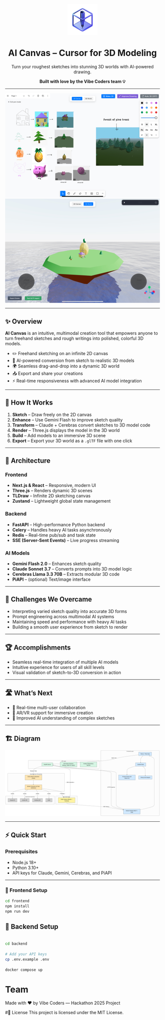 <div align="center">
    <img alt="Logo" src="docs/icon.png" width="100" />
</div>

<h1 align="center">
    AI Canvas – Cursor for 3D Modeling
</h1>

<p align="center">
   Turn your roughest sketches into stunning 3D worlds with AI-powered drawing.
</p>

<p align="center">
  <b>Built with love by the Vibe Coders team 💡</b>
</p>

---

![2D Canvas](docs/canvas.jpeg)
![3D World](docs/world.jpeg)

---

## ✨ Overview

**AI Canvas** is an intuitive, multimodal creation tool that empowers anyone to turn freehand sketches and rough writings into polished, colorful 3D models.

- ✏️ Freehand sketching on an infinite 2D canvas  
- 🧠 AI-powered conversion from sketch to realistic 3D models  
- 🌍 Seamless drag-and-drop into a dynamic 3D world  
- 📤 Export and share your creations  
- ⚡ Real-time responsiveness with advanced AI model integration  

---

## 🧠 How It Works

1. **Sketch** – Draw freely on the 2D canvas  
2. **Enhance** – Use Gemini Flash to improve sketch quality  
3. **Transform** – Claude + Cerebras convert sketches to 3D model code  
4. **Render** – Three.js displays the model in the 3D world  
5. **Build** – Add models to an immersive 3D scene  
6. **Export** – Export your 3D world as a `.glTF` file with one click

---

## 🧩 Architecture

### Frontend
- **Next.js & React** – Responsive, modern UI
- **Three.js** – Renders dynamic 3D scenes
- **TLDraw** – Infinite 2D sketching canvas
- **Zustand** – Lightweight global state management

### Backend
- **FastAPI** – High-performance Python backend
- **Celery** – Handles heavy AI tasks asynchronously
- **Redis** – Real-time pub/sub and task state
- **SSE (Server-Sent Events)** – Live progress streaming

### AI Models
- **Gemini Flash 2.0** – Enhances sketch quality  
- **Claude Sonnet 3.7** – Converts prompts into 3D model logic  
- **Cerebras Llama 3.3 70B** – Extracts modular 3D code  
- **PiAPI** – (optional) Text/image interface

---

## 🧩 Challenges We Overcame

- Interpreting varied sketch quality into accurate 3D forms  
- Prompt engineering across multimodal AI systems  
- Maintaining speed and performance with heavy AI tasks  
- Building a smooth user experience from sketch to render

---

## 🏆 Accomplishments

- Seamless real-time integration of multiple AI models  
- Intuitive experience for users of all skill levels  
- Visual validation of sketch-to-3D conversion in action

---

## 🛣️ What’s Next

- 🤝 Real-time multi-user collaboration  
- 🥽 AR/VR support for immersive creation  
- 🎯 Improved AI understanding of complex sketches  

---

## 🏗 Diagram

![Diagram](docs/diagram.png)

---

## ⚡ Quick Start

### Prerequisites

- Node.js 18+
- Python 3.10+
- API keys for Claude, Gemini, Cerebras, and PiAPI

---

### 🔧 Frontend Setup

```bash
cd frontend
npm install
npm run dev

```
## 🔧 Backend Setup
```bash

cd backend

# Add your API keys
cp .env.example .env

docker compose up

```
# Team
Made with ❤️ by Vibe Coders
— Hackathon 2025 Project

#📄 License
This project is licensed under the MIT License.








